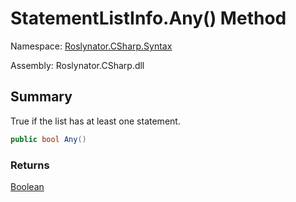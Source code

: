 # StatementListInfo\.Any\(\) Method

Namespace: [Roslynator.CSharp.Syntax](../../README.md)

Assembly: Roslynator\.CSharp\.dll

## Summary

True if the list has at least one statement\.

```csharp
public bool Any()
```

### Returns

[Boolean](https://docs.microsoft.com/en-us/dotnet/api/system.boolean)


